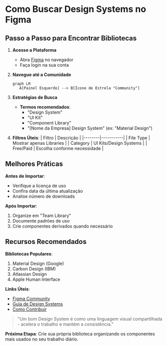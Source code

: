 # Como Buscar Design Systems no Figma

## Passo a Passo para Encontrar Bibliotecas

1. **Acesse a Plataforma**

   - Abra [Figma](https://www.figma.com/) no navegador
   - Faça login na sua conta

2. **Navegue até a Comunidade**

   ```mermaid
   graph LR
      A[Painel Esquerdo] --> B[Ícone de Estrela "Community"]
   ```

3. **Estratégias de Busca**

   - **Termos recomendados**:
     - "Design System"
     - "UI Kit"
     - "Component Library"
     - "[Nome da Empresa] Design System" (ex: "Material Design")

4. **Filtros Úteis**:
   | Filtro | Descrição |
   |--------|-----------|
   | File Type | Mostrar apenas Libraries |
   | Category | UI Kits/Design Systems |
   | Free/Paid | Escolha conforme necessidade |

## Melhores Práticas

**Antes de Importar**:

- Verifique a licença de uso
- Confira data da última atualização
- Analise número de downloads

**Após Importar**:

1. Organize em "Team Library"
2. Documente padrões de uso
3. Crie componentes derivados quando necessário

## Recursos Recomendados

**Bibliotecas Populares**:

1. Material Design (Google)
2. Carbon Design (IBM)
3. Atlassian Design
4. Apple Human Interface

**Links Úteis**:

- [Figma Community](https://www.figma.com/community)
- [Guia de Design Systems](https://www.designsystems.com)
- [Como Contribuir](https://help.figma.com/hc/en-us/articles/360041051154-Guide-to-Community)

> "Um bom Design System é como uma linguagem visual compartilhada - acelera o trabalho e mantém a consistência."

**Próxima Etapa**:
Crie sua própria biblioteca organizando os componentes mais usados no seu trabalho diário.
